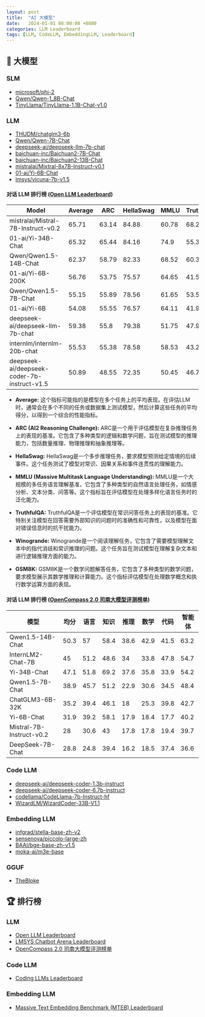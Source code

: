```yaml
---
layout: post
title:  "AI 大模型"
date:   2024-01-01 08:00:00 +0800
categories: LLM Leaderboard
tags: [LLM, CodeLLM, EmbeddingLLM, Leaderboard]
---
```


## 🔶 大模型
### SLM
- [microsoft/phi-2](https://huggingface.co/microsoft/phi-2)
- [Qwen/Qwen-1_8B-Chat](https://huggingface.co/Qwen/Qwen-1_8B-Chat)
- [TinyLlama/TinyLlama-1.1B-Chat-v1.0](https://huggingface.co/TinyLlama/TinyLlama-1.1B-Chat-v1.0)

### LLM
- [THUDM/chatglm3-6b](https://huggingface.co/THUDM/chatglm3-6b)
- [Qwen/Qwen-7B-Chat](https://huggingface.co/Qwen/Qwen-7B-Chat)
- [deepseek-ai/deepseek-llm-7b-chat](https://huggingface.co/deepseek-ai/deepseek-llm-7b-chat)
- [baichuan-inc/Baichuan2-7B-Chat](https://huggingface.co/baichuan-inc/Baichuan2-7B-Chat)
- [baichuan-inc/Baichuan2-13B-Chat](https://huggingface.co/baichuan-inc/Baichuan2-13B-Chat)
- [mistralai/Mixtral-8x7B-Instruct-v0.1](https://huggingface.co/mistralai/Mixtral-8x7B-Instruct-v0.1)
- [01-ai/Yi-6B-Chat](https://huggingface.co/01-ai/Yi-6B-Chat)
- [lmsys/vicuna-7b-v1.5](https://huggingface.co/lmsys/vicuna-7b-v1.5)

#### 对话 LLM 排行榜 ([Open LLM Leaderboard](https://huggingface.co/spaces/HuggingFaceH4/open_llm_leaderboard))

| Model | Average | ARC | HellaSwag | MMLU | TruthfulQA | Winogrande | GSM8K |
| --- | --- | --- | --- | --- | --- | --- | --- |
| mistralai/Mistral-7B-Instruct-v0.2 | 65.71 | 63.14 | 84.88 | 60.78 | 68.26 | 77.19 | 40.03 |
| 01-ai/Yi-34B-Chat     | 65.32 | 65.44 | 84.16 | 74.9  | 55.37 | 80.11 | 31.92 |
| Qwen/Qwen1.5-14B-Chat | 62.37 | 58.79 | 82.33 | 68.52 | 60.38 | 73.32 | 30.86 |
| 01-ai/Yi-6B-200K      | 56.76 | 53.75 | 75.57 | 64.65 | 41.56 | 73.64 | 31.39 |
| Qwen/Qwen1.5-7B-Chat  | 55.15 | 55.89 | 78.56 | 61.65 | 53.54 | 67.72 | 13.57 |
| 01-ai/Yi-6B           | 54.08 | 55.55 | 76.57 | 64.11 | 41.96 | 74.19 | 12.13 |
| deepseek-ai/deepseek-llm-7b-chat | 59.38 | 55.8  | 79.38 | 51.75 | 47.98 | 74.82 | 46.55 |
| internlm/internlm-20b-chat | 55.53 | 55.38 | 78.58 | 58.53 | 43.22 | 78.77 | 18.73 |
| deepseek-ai/deepseek-coder-7b-instruct-v1.5 | 50.89 | 48.55 | 72.35 | 50.45 | 46.73 | 66.85 | 20.39 |

- **Average:** 这个指标可能指的是模型在多个任务上的平均表现。在评估LLM时，通常会在多个不同的任务或数据集上测试模型，然后计算这些任务的平均得分，以得到一个综合的性能指标。

- **ARC (AI2 Reasoning Challenge):** ARC是一个用于评估模型在复杂推理任务上的表现的基准。它包含了多种类型的逻辑和数学问题，旨在测试模型的推理能力，包括数量推理、物理推理和抽象推理等。

- **HellaSwag:** HellaSwag是一个多步推理任务，要求模型预测给定情境的后续事件。这个任务测试了模型对常识、因果关系和事件连贯性的理解能力。

- **MMLU (Massive Multitask Language Understanding):** MMLU是一个大规模的多任务语言理解基准，它包含了多种类型的自然语言处理任务，如情感分析、文本分类、问答等。这个指标旨在评估模型在处理多样化语言任务时的泛化能力。

- **TruthfulQA:** TruthfulQA是一个评估模型在常识问答任务上的表现的基准。它特别关注模型在回答需要外部知识的问题时的准确性和可靠性，以及模型在面对错误信息时的抗干扰能力。

- **Winogrande:** Winogrande是一个阅读理解任务，它包含了需要模型理解文本中的指代消歧和常识推理的问题。这个任务旨在测试模型在理解复杂文本和进行逻辑推理方面的能力。

- **GSM8K:** GSM8K是一个数学问题解答任务，它包含了多种类型的数学问题，要求模型展示其数学推理和计算能力。这个指标评估模型在处理数学概念和执行数学运算方面的表现。

#### 对话 LLM 排行榜 ([OpenCompass 2.0 司南大模型评测榜单](https://rank.opencompass.org.cn/leaderboard-llm-v2))
	
| 模型 | 均分 | 语言 | 知识 | 推理 | 数学 | 代码 | 智能体 |
| --- | --- | --- | --- | --- | --- | --- | --- |
| Qwen1.5-14B-Chat | 50.3 | 57 | 58.4 | 38.6 | 42.9 | 41.5 | 63.2 |
| InternLM2-Chat-7B | 45 | 51.2 | 48.6 | 34 | 33.8 | 47.8 | 54.7 |
| Yi-34B-Chat | 47.1 | 51.8 | 69.2 | 37.6 | 35.8 | 33.9 | 54.2 |
| Qwen1.5-7B-Chat | 38.9 | 45.7 | 51.2 | 22.9 | 30.6 | 34.5 | 48.4 |
| ChatGLM3-6B-32K | 35.2 | 39.4 | 46.1 | 18 | 25.3 | 39.8 | 42.7 |
| Yi-6B-Chat | 31.9 | 39.2 | 58.1 | 17.9 | 18.4 | 17.7 | 40.2 |
| Mistral-7B-Instruct-v0.2 | 28 | 30.6 | 43 | 17.8 | 17.8 | 19.4 | 39.7 |
| DeepSeek-7B-Chat | 28.8 | 24.8 | 39.4 | 16.2 | 18.5 | 37.4 | 36.6 |


### Code LLM
- [deepseek-ai/deepseek-coder-1.3b-instruct](https://huggingface.co/deepseek-ai/deepseek-coder-1.3b-instruct)
- [deepseek-ai/deepseek-coder-6.7b-instruct](https://huggingface.co/deepseek-ai/deepseek-coder-6.7b-instruct)
- [codellama/CodeLlama-7b-Instruct-hf](https://huggingface.co/codellama/CodeLlama-7b-Instruct-hf)
- [WizardLM/WizardCoder-33B-V1.1](https://huggingface.co/WizardLM/WizardCoder-33B-V1.1)

### Embedding LLM
- [infgrad/stella-base-zh-v2](https://huggingface.co/infgrad/stella-base-zh-v2)
- [sensenova/piccolo-large-zh](https://huggingface.co/sensenova/piccolo-large-zh)
- [BAAI/bge-base-zh-v1.5](https://huggingface.co/BAAI/bge-base-zh-v1.5)
- [moka-ai/m3e-base](https://huggingface.co/moka-ai/m3e-base)

### GGUF
- [TheBloke](https://huggingface.co/TheBloke)

## 🏆 排行榜
### LLM
- [Open LLM Leaderboard](https://huggingface.co/spaces/HuggingFaceH4/open_llm_leaderboard)
- [LMSYS Chatbot Arena Leaderboard](https://huggingface.co/spaces/lmsys/chatbot-arena-leaderboard)
- [OpenCompass 2.0 司南大模型评测榜单](https://rank.opencompass.org.cn/leaderboard-llm-v2)

### Code LLM
- [Coding LLMs Leaderboard](https://leaderboard.tabbyml.com/)

### Embedding LLM
- [Massive Text Embedding Benchmark (MTEB) Leaderboard](https://huggingface.co/spaces/mteb/leaderboard)
